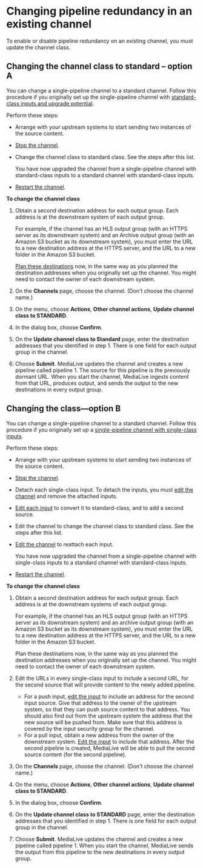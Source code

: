 # Changing pipeline redundancy in an existing channel<a name="pipeline-redundancy-change"></a>

To enable or disable pipeline redundancy on an existing channel, you must update the channel class\.

## Changing the channel class to standard – option A<a name="channel-class-option-a"></a>

You can change a single\-pipeline channel to a standard channel\. Follow this procedure if you originally set up the single\-pipeline channel with [standard\-class inputs and upgrade potential](single-channel-upgrade.md)\. 

Perform these steps:
+ Arrange with your upstream systems to start sending two instances of the source content\.
+ [Stop the channel](starting-stopping-deleting-a-channel.md)\.
+ Change the channel class to standard class\. See the steps after this list\.

  You have now upgraded the channel from a single\-pipeline channel with standard\-class inputs to a standard channel with standard\-class inputs\.
+ [Restart the channel](starting-stopping-deleting-a-channel.md)\.

**To change the channel class**

1. Obtain a second destination address for each output group\. Each address is at the downstream system of each output group\.

   For example, if the channel has an HLS output group \(with an HTTPS server as its downstream system\) and an Archive output group \(with an Amazon S3 bucket as its downstream system\), you must enter the URL to a new destination address at the HTTPS server, and the URL to a new folder in the Amazon S3 bucket\.

   [Plan these destinations](setting-up-downstream-system.md) now, in the same way as you planned the destination addresses when you originally set up the channel\. You might need to contact the owner of each downstream system\.

1. On the **Channels** page, choose the channel\. \(Don't choose the channel name\.\)

1. On the menu, choose **Actions**, **Other channel actions**, **Update channel class to STANDARD**\.

1. In the dialog box, choose **Confirm**\.

1. On the **Update channel class to Standard** page, enter the destination addresses that you identified in step 1\. There is one field for each output group in the channel\.

1. Choose **Submit**\. MediaLive updates the channel and creates a new pipeline called pipeline 1\. The source for this pipeline is the previously dormant URL\. When you start the channel, MediaLive ingests content from that URL, produces output, and sends the output to the new destinations in every output group\. 

## Changing the class—option B<a name="channel-class-option-b"></a>

You can change a single\-pipeline channel to a standard channel\. Follow this procedure if you originally set up a [single\-pipeline channel with single\-class inputs](single-pipeline-no-upgrade.md)\.

Perform these steps:
+ Arrange with your upstream systems to start sending two instances of the source content\.
+ [Stop the channel](starting-stopping-deleting-a-channel.md)\.
+ Detach each single\-class input\. To detach the inputs, you must [edit the channel](editing-deleting-channel.md) and remove the attached inputs\.
+ [Edit each input](edit-input.md) to convert it to standard\-class, and to add a second source\.
+ Edit the channel to change the channel class to standard class\. See the steps after this list\.
+ [Edit the channel](editing-deleting-channel.md) to reattach each input\.

  You have now upgraded the channel from a single\-pipeline channel with single\-class inputs to a standard channel with standard\-class inputs\.
+ [Restart the channel](starting-stopping-deleting-a-channel.md)\.

**To change the channel class**

1. Obtain a second destination address for each output group\. Each address is at the downstream systems of each output group\.

   For example, if the channel has an HLS output group \(with an HTTPS server as its downstream system\) and an archive output group \(with an Amazon S3 bucket as its downstream system\), you must enter the URL to a new destination address at the HTTPS server, and the URL to a new folder in the Amazon S3 bucket\.

   Plan these destinations now, in the same way as you planned the destination addresses when you originally set up the channel\. You might need to contact the owner of each downstream system\.

1. Edit the URLs in every single\-class input to include a second URL, for the second source that will provide content to the newly added pipeline\. 
   + For a push input, [edit the input](edit-input.md) to include an address for the second input source\. Give that address to the owner of the upstream system, so that they can push source content to that address\. You should also find out from the upstream system the address that the new source will be pushed from\. Make sure that this address is covered by the input security group for the channel\. 
   + For a pull input, obtain a new address from the owner of the downstream system\. [Edit the input](edit-input.md) to include that address\. After the second pipeline is created, MediaLive will be able to pull the second source content \(for the second pipeline\)\. 

1. On the **Channels** page, choose the channel\. \(Don't choose the channel name\.\)

1. On the menu, choose **Actions**, **Other channel actions**, **Update channel class to STANDARD**\.

1. In the dialog box, choose **Confirm**\.

1. On the **Update channel class to STANDARD** page, enter the destination addresses that you identified in step 1\. There is one field for each output group in the channel\.

1. Choose **Submit**\. MediaLive updates the channel and creates a new pipeline called pipeline 1\. When you start the channel, MediaLive sends the output from this pipeline to the new destinations in every output group\. 